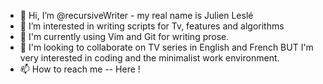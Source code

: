 - 👋 Hi, I’m @recursiveWriter - my real name is Julien Leslé
- 👀 I’m interested in writing scripts for Tv, features and algorithms
- 🌱 I'm currently using Vim and Git for writing prose. 
- 💞️ I'm looking to collaborate on TV series in English and French BUT I'm very interested in coding and the minimalist work environment.  
- 📫 How to reach me -- Here ! 

<!---
recursiveWriter/recursiveWriter is a ✨ special ✨ repository because its `README.md` (this file) appears on your GitHub profile.
You can click the Preview link to take a look at your changes.
--->
